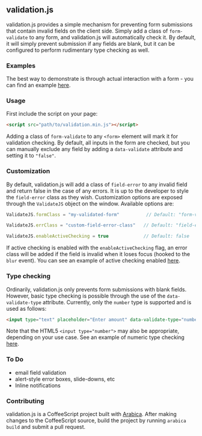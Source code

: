 ## validation.js

validation.js provides a simple mechanism for preventing form submissions that contain invalid fields on the client side.
Simply add a class of `form-validate` to any form, and validation.js will automatically check it.
By default, it will simply prevent submission if any fields are blank, but it can be configured to perform rudimentary type checking as well.

### Examples
The best way to demonstrate is through actual interaction with a form - you can find an example [here](http://andrewberls.github.io/validation.js/examples/basic.html).

### Usage
First include the script on your page:

```html
<script src="path/to/validation.min.js"></script>
```

Adding a class of `form-validate` to any `<form>` element will mark it for validation checking.
By default, all inputs in the form are checked, but you can manually exclude any field by adding a `data-validate` attribute and setting it to `"false"`.


### Customization
By default, validation.js will add a class of `field-error` to any invalid field and return false in the case of any errors.
It is up to the developer to style the `field-error` class as they wish.
Customization options are exposed through the `ValidateJS` object on the window. Available options are:

```javascript
ValidateJS.formClass = "my-validated-form"          // Default: "form-validate"

ValidateJS.errClass = "custom-field-error-class"   // Default: "field-error"

ValidateJS.enableActiveChecking = true             // Default: false
```

If active checking is enabled with the `enableActiveChecking` flag, an error class will be added if the field is invalid when it loses focus (hooked to the `blur` event).
You can see an example of active checking enabled [here](http://andrewberls.github.io/validation.js/examples/active_checking.html).

### Type checking
Ordinarily, validation.js only prevents form submissions with blank fields.
However, basic type checking is possible through the use of the `data-validate-type` attribute. Currently, only the `number` type is
supported and is used as follows:

```html
<input type="text" placeholder="Enter amount" data-validate-type="number" />
```

Note that the HTML5 `<input type="number">` may also be appropriate, depending on your use case. See an example of numeric type checking [here](http://andrewberls.github.io/validation.js/examples/basic.html).

### To Do
* email field validation
* alert-style error boxes, slide-downs, etc
* Inline notifications


### Contributing
validation.js is a CoffeeScript project built with [Arabica](http://andrewberls.github.io/arabica/).
After making changes to the CoffeeScript source, build the project by running `arabica build` and submit a pull request.
